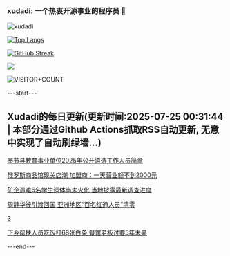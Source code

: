 ### xudadi: 一个热衷开源事业的程序员 👋

![xudadi](https://github-readme-stats-git-masterorgs-github-readme-stats-team.vercel.app/api?username=xudadi)

[![Top Langs](https://github-readme-stats.vercel.app/api/top-langs/?username=xudadi)](https://github.com/anuraghazra/github-readme-stats)

[![GitHub Streak](https://streak-stats.demolab.com?user=xudadi&locale=zh_Hans)](https://git.io/streak-stats)

![](https://raw.githubusercontent.com/xudadi/xudadi/main/assets/github-contribution-grid-snake.svg)

![VISITOR+COUNT](https://komarev.com/ghpvc/?username=xudadi&label=VISITOR+COUNT)


---start---

## Xudadi的每日更新(更新时间:2025-07-25 00:31:44 | 本部分通过Github Actions抓取RSS自动更新, 无意中实现了自动刷绿墙...)

[奉节县教育事业单位2025年公开遴选工作人员简章](https://www.gongkaoleida.com/article/2530370)

[俄罗斯商品馆现关店潮 加盟商：一天营业额不到2000元](https://m.163.com/news/article/K58NNID3051492T3.html)

[矿企遇难6名学生遗体尚未火化 当地披露最新调查进度](https://m.163.com/news/article/K58L2RSQ05129QAF.html)

[周静华被引渡回国 亚洲地区“百名红通人员”清零](https://m.163.com/news/article/K58IGPHC0534A4SC.html)

[3](https://m.163.com/touch/news/sub/domestic)

[下乡帮扶人员吃饭打68张白条 餐馆老板讨要5年未果](https://m.163.com/news/article/K58DU2DR053469LG.html)

---end---
